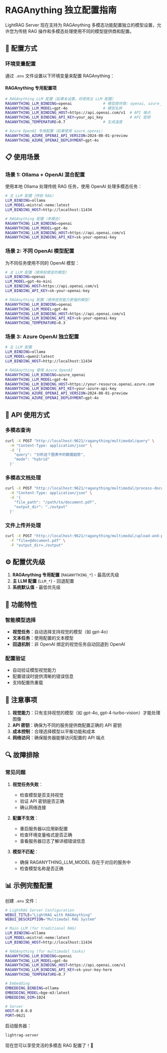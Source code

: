 # RAGAnything 独立配置指南

LightRAG Server 现在支持为 RAGAnything 多模态功能配置独立的模型设置，允许您为传统 RAG 操作和多模态处理使用不同的模型提供商和配置。

## 🔧 配置方式

### 环境变量配置

通过 `.env` 文件设置以下环境变量来配置 RAGAnything：

#### RAGAnything 专用配置项

```bash
# RAGAnything LLM 配置（如果未设置，将使用主 LLM 配置）
RAGANYTHING_LLM_BINDING=openai              # 模型提供商: openai, azure_openai, ollama, lollms
RAGANYTHING_LLM_MODEL=gpt-4o                # 模型名称
RAGANYTHING_LLM_BINDING_HOST=https://api.openai.com/v1  # API 端点
RAGANYTHING_LLM_BINDING_API_KEY=your_api_key            # API 密钥
RAGANYTHING_TEMPERATURE=0.7                 # 生成温度

# Azure OpenAI 专用配置（如果使用 azure_openai）
RAGANYTHING_AZURE_OPENAI_API_VERSION=2024-08-01-preview
RAGANYTHING_AZURE_OPENAI_DEPLOYMENT=gpt-4o
```

## 📋 使用场景

### 场景 1: Ollama + OpenAI 混合配置

使用本地 Ollama 处理传统 RAG 任务，使用 OpenAI 处理多模态任务：

```bash
# 主 LLM 配置（传统 RAG）
LLM_BINDING=ollama
LLM_MODEL=mistral-nemo:latest
LLM_BINDING_HOST=http://localhost:11434

# RAGAnything 配置（多模态）
RAGANYTHING_LLM_BINDING=openai
RAGANYTHING_LLM_MODEL=gpt-4o
RAGANYTHING_LLM_BINDING_HOST=https://api.openai.com/v1
RAGANYTHING_LLM_BINDING_API_KEY=sk-your-openai-key
```

### 场景 2: 不同 OpenAI 模型配置

为不同任务使用不同的 OpenAI 模型：

```bash
# 主 LLM 配置（使用较便宜的模型）
LLM_BINDING=openai
LLM_MODEL=gpt-4o-mini
LLM_BINDING_HOST=https://api.openai.com/v1
LLM_BINDING_API_KEY=sk-your-openai-key

# RAGAnything 配置（使用视觉能力更强的模型）
RAGANYTHING_LLM_BINDING=openai
RAGANYTHING_LLM_MODEL=gpt-4o
RAGANYTHING_LLM_BINDING_HOST=https://api.openai.com/v1
RAGANYTHING_LLM_BINDING_API_KEY=sk-your-openai-key
RAGANYTHING_TEMPERATURE=0.3
```

### 场景 3: Azure OpenAI 独立配置

```bash
# 主 LLM 配置
LLM_BINDING=ollama
LLM_MODEL=qwen2:latest
LLM_BINDING_HOST=http://localhost:11434

# RAGAnything 使用 Azure OpenAI
RAGANYTHING_LLM_BINDING=azure_openai
RAGANYTHING_LLM_MODEL=gpt-4o
RAGANYTHING_LLM_BINDING_HOST=https://your-resource.openai.azure.com
RAGANYTHING_LLM_BINDING_API_KEY=your-azure-api-key
RAGANYTHING_AZURE_OPENAI_API_VERSION=2024-08-01-preview
RAGANYTHING_AZURE_OPENAI_DEPLOYMENT=gpt-4o
```

## 🚀 API 使用方式

### 多模态查询

```bash
curl -X POST "http://localhost:9621/raganything/multimodal/query" \
  -H "Content-Type: application/json" \
  -d '{
    "query": "分析这个图表中的数据趋势",
    "mode": "hybrid"
  }'
```

### 多模态文档处理

```bash
curl -X POST "http://localhost:9621/raganything/multimodal/process-document" \
  -H "Content-Type: application/json" \
  -d '{
    "file_path": "/path/to/document.pdf",
    "output_dir": "./output"
  }'
```

### 文件上传并处理

```bash
curl -X POST "http://localhost:9621/raganything/multimodal/upload-and-process" \
  -F "file=@document.pdf" \
  -F "output_dir=./output"
```

## ⚙️ 配置优先级

1. **RAGAnything 专用配置** (`RAGANYTHING_*`) - 最高优先级
2. **主 LLM 配置** (`LLM_*`) - 回退配置
3. **系统默认值** - 最低优先级

## 🎯 功能特性

### 智能模型选择

- **视觉任务**：自动选择支持视觉的模型（如 gpt-4o）
- **文本任务**：使用配置的文本模型
- **回退机制**：非 OpenAI 绑定的视觉任务自动回退到 OpenAI

### 配置验证

- 自动验证模型视觉能力
- 配置错误时提供清晰的错误信息
- 支持配置热重载

## 📝 注意事项

1. **视觉能力**：只有支持视觉的模型（如 gpt-4o, gpt-4-turbo-vision）才能处理图像
2. **API 密钥**：确保为不同的服务提供商配置正确的 API 密钥
3. **成本控制**：合理选择模型以平衡功能和成本
4. **网络访问**：确保服务器能够访问配置的 API 端点

## 🔍 故障排除

### 常见问题

1. **视觉任务失败**：
   - 检查模型是否支持视觉
   - 验证 API 密钥是否正确
   - 确认网络连接

2. **配置不生效**：
   - 重启服务器以应用新配置
   - 检查环境变量格式是否正确
   - 查看服务器日志了解详细错误信息

3. **模型不匹配**：
   - 确保 RAGANYTHING_LLM_MODEL 存在于对应的服务中
   - 检查模型名称是否正确

## 📊 示例完整配置

创建 `.env` 文件：

```bash
# LightRAG Server Configuration
WEBUI_TITLE="LightRAG with RAGAnything"
WEBUI_DESCRIPTION="Multimodal RAG System"

# Main LLM (for traditional RAG)
LLM_BINDING=ollama
LLM_MODEL=mistral-nemo:latest
LLM_BINDING_HOST=http://localhost:11434

# RAGAnything (for multimodal tasks)
RAGANYTHING_LLM_BINDING=openai
RAGANYTHING_LLM_MODEL=gpt-4o
RAGANYTHING_LLM_BINDING_HOST=https://api.openai.com/v1
RAGANYTHING_LLM_BINDING_API_KEY=sk-your-key-here
RAGANYTHING_TEMPERATURE=0.7

# Embedding
EMBEDDING_BINDING=ollama
EMBEDDING_MODEL=bge-m3:latest
EMBEDDING_DIM=1024

# Server
HOST=0.0.0.0
PORT=9621
```

启动服务器：
```bash
lightrag-server
```

现在您可以享受灵活的多模态 RAG 配置了！🎉 